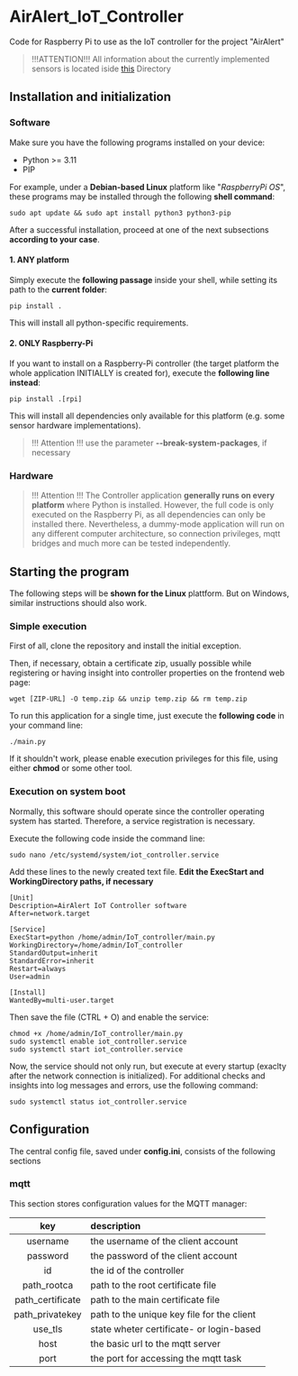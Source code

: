 # AirAlert_IoT_Controller
Code for Raspberry Pi to use as the IoT controller for the project "AirAlert"

> !!!ATTENTION!!!
> All information about the currently implemented sensors is located iside [this](src/mqttTasks/sensorDevices) Directory

## Installation and initialization

### Software

Make sure you have the following programs installed on your device:

- Python >= 3.11
- PIP

For example, under a **Debian-based Linux** platform like "*RaspberryPi OS*", these programs may be installed through the following **shell command**:

    sudo apt update && sudo apt install python3 python3-pip

After a successful installation, proceed at one of the next subsections **according to your case**.

#### 1. ANY platform

Simply execute the **following passage** inside your shell, while setting its path to the **current folder**:

    pip install .

This will install all python-specific requirements.

#### 2. ONLY Raspberry-Pi

If you want to install on a Raspberry-Pi controller (the target platform the whole application INITIALLY is created for), execute the **following line instead**:

    pip install .[rpi]

This will install all dependencies only available for this platform (e.g. some sensor hardware implementations).

> !!! Attention !!!
> use the parameter **--break-system-packages**, if necessary

### Hardware

> !!! Attention !!!
> The Controller application **generally runs on every platform** where Python is installed.
> However, the full code is only executed on the Raspberry Pi, as all dependencies can only be installed there.
> Nevertheless, a dummy-mode application will run on any different computer architecture, so connection privileges, mqtt bridges and much more can be tested independently.

## Starting the program

The following steps will be **shown for the Linux** plattform. But on Windows, similar instructions should also work.

### Simple execution

First of all, clone the repository and install the initial exception.

Then, if necessary, obtain a certificate zip, usually possible while registering or having insight into controller properties on the frontend web page:

    wget [ZIP-URL] -O temp.zip && unzip temp.zip && rm temp.zip

To run this application for a single time, just execute the **following code** in your command line:

    ./main.py

If it shouldn't work, please enable execution privileges for this file, using either **chmod** or some other tool.

### Execution on system boot

Normally, this software should operate since the controller operating system has started.
Therefore, a service registration is necessary.

Execute the following code inside the command line:

    sudo nano /etc/systemd/system/iot_controller.service

Add these lines to the newly created text file. **Edit the ExecStart and WorkingDirectory paths, if necessary**

    [Unit]
    Description=AirAlert IoT Controller software
    After=network.target

    [Service]
    ExecStart=python /home/admin/IoT_controller/main.py
    WorkingDirectory=/home/admin/IoT_controller
    StandardOutput=inherit
    StandardError=inherit
    Restart=always
    User=admin

    [Install]
    WantedBy=multi-user.target

Then save the file (CTRL + O) and enable the service:

    chmod +x /home/admin/IoT_controller/main.py
    sudo systemctl enable iot_controller.service
    sudo systemctl start iot_controller.service

Now, the service should not only run, but execute at every startup (exaclty after the network connection is initialized).
For additional checks and insights into log messages and errors, use the following command:

    sudo systemctl status iot_controller.service


## Configuration

The central config file, saved under **config.ini**, consists of the following sections

### mqtt

This section stores configuration values for the MQTT manager:

|     key          | description                               |
|:----------------:|:------------------------------------------|
|  username        | the username of the client account        |
|  password        | the password of the client account        |
|     id           | the id of the controller                  |
| path_rootca      | path to the root certificate file         |
| path_certificate | path to the main certificate file         |
| path_privatekey  | path to the unique key file for the client|
| use_tls          | state wheter certificate- or login-based  |
|    host          | the basic url to the mqtt server          |
|    port          | the port for accessing the mqtt task      |

